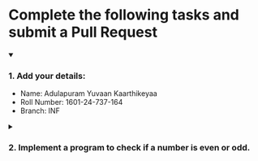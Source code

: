 # Complete the following tasks and submit a Pull Request
<details open>
<summary><h3>1. Add your details: </h3></summary>
<ul>
  <li> Name: Adulapuram Yuvaan Kaarthikeyaa</li>
  <li> Roll Number: 1601-24-737-164</li>
  <li> Branch: INF</li>
</ul>
</details>
<details>
<summary><h3> 2. Implement a program to check if a number is even or odd. </h3></summary>
<ul>
  <li> Create a new file in the repository and add your code. </li>
  <li> Use any programming language of your choice. </li>
</ul>
</details>
